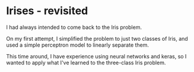 # Irises - revisited

I had always intended to come back to the Iris problem.

On my first attempt, I simplified the problem to just two classes of Iris, and used a simple perceptron model to linearly separate them.

This time around, I have experience using neural networks and keras, so I wanted to apply what I've learned to the three-class Iris problem.
